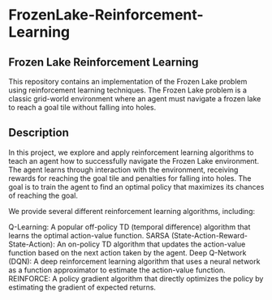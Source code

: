 # FrozenLake-Reinforcement-Learning
## Frozen Lake Reinforcement Learning
This repository contains an implementation of the Frozen Lake problem using reinforcement learning techniques. The Frozen Lake problem is a classic grid-world environment where an agent must navigate a frozen lake to reach a goal tile without falling into holes.

## Description
In this project, we explore and apply reinforcement learning algorithms to teach an agent how to successfully navigate the Frozen Lake environment. The agent learns through interaction with the environment, receiving rewards for reaching the goal tile and penalties for falling into holes. The goal is to train the agent to find an optimal policy that maximizes its chances of reaching the goal.

We provide several different reinforcement learning algorithms, including:

Q-Learning: A popular off-policy TD (temporal difference) algorithm that learns the optimal action-value function.
SARSA (State-Action-Reward-State-Action): An on-policy TD algorithm that updates the action-value function based on the next action taken by the agent.
Deep Q-Network (DQN): A deep reinforcement learning algorithm that uses a neural network as a function approximator to estimate the action-value function.
REINFORCE: A policy gradient algorithm that directly optimizes the policy by estimating the gradient of expected returns.
